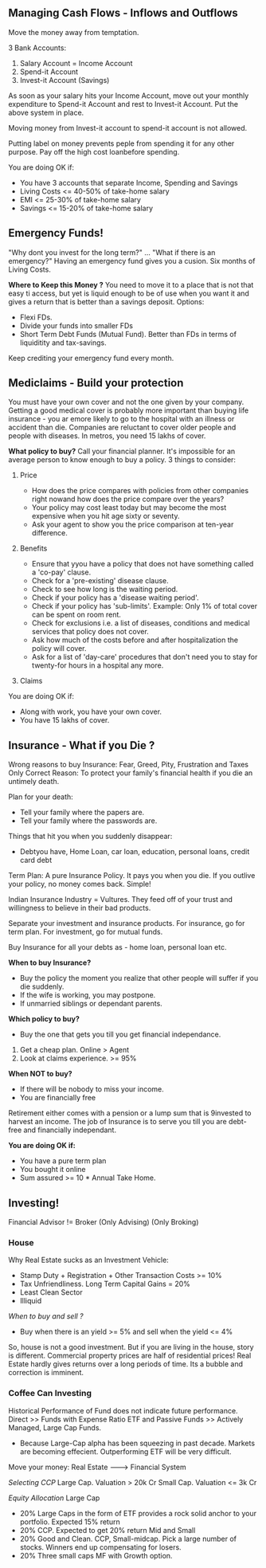 
## Managing Cash Flows - Inflows and Outflows 
Move the money away from temptation.

3 Bank Accounts: 
1. Salary Account = Income Account 
2. Spend-it Account 
3. Invest-it Account (Savings)

As soon as your salary hits your Income Account, move out your monthly expenditure to Spend-it Account and rest to Invest-it Account.
Put the above system in place. 

Moving money from Invest-it account to spend-it account is not allowed.

Putting label on money prevents peple from spending it for any other purpose. 
Pay off the high cost loanbefore spending. 

You are doing OK if: 
* You have 3 accounts that separate Income, Spending and Savings
* Living Costs <= 40-50% of take-home salary
* EMI <= 25-30% of take-home salary
* Savings <= 15-20% of take-home salary

## Emergency Funds!

"Why dont you invest for the long term?"  ... "What if there is an emergency?"
Having an emergency fund gives you a cusion.
Six months of Living Costs. 

**Where to Keep this Money ?**
You need to move it to a place that is not that easy ti access, but yet is liquid enough to be of use when you want it and gives a return that is better than a savings deposit. 
Options: 
* Flexi FDs.
* Divide your funds into smaller FDs
* Short Term Debt Funds (Mutual Fund). Better than FDs in terms of liquiditity and tax-savings. 

Keep crediting your emergency fund every month. 


## Mediclaims - Build your protection 
You must have your own cover and not the one given by your company. 
Getting a good medical cover is probably more important than buying life insurance - you ar emore likely to go to the hospital with an illness or accident than die. 
Companies are reluctant to cover older people and people with diseases. 
In metros, you need 15 lakhs of cover. 

**What policy to buy?** 
Call your financial planner. It's impossible for an average person to know enough to buy a policy.
3 things to consider: 
1. Price
    * How does the price compares with policies from other companies right nowand how does the price compare over the years? 
    * Your policy may cost least today but may become the most expensive when you hit age sixty or seventy. 
    * Ask your agent to show you the price comparison at ten-year difference.
2. Benefits
    * Ensure that yyou have a policy that does not have something called a 'co-pay' clause. 
    * Check for a 'pre-existing' disease clause.
    * Check to see  how long is the waiting period.
    * Check if your policy has a 'disease waiting period'.
    * Check if your policy has 'sub-limits'. Example: Only 1% of total cover can be spent on room rent. 
    * Check for exclusions i.e. a list of diseases, conditions and medical services that policy does not cover. 
    * Ask how much of the costs before and after hospitalization the policy will cover. 
    * Ask for a list of 'day-care' procedures that don't need you to stay for twenty-for hours in a hospital any more.
    
    
3. Claims 


You are doing OK if: 
* Along with work, you have your own cover.
* You have 15 lakhs of cover.


## Insurance - What if you Die ? 

Wrong reasons to buy Insurance: Fear, Greed, Pity, Frustration and Taxes 
Only Correct Reason: To protect your family's financial health if you die an untimely death. 

Plan for your death: 
- Tell your family where the papers are. 
- Tell your family where the passwords are. 

Things that hit you when you suddenly disappear:
- Debtyou have, Home Loan, car loan, education, personal loans, credit card debt

Term Plan: A pure Insurance Policy. It pays you when you die. If you outlive your policy, no money comes back. Simple!

Indian Insurance Industry = Vultures. They feed off of your trust and willingness to believe in their bad products. 

Separate your investment and insurance products. For insurance, go for term plan. For investment, go for mutual funds. 

Buy Insurance for all your debts as - home loan, personal loan etc.


**When to buy Insurance?**


- Buy the policy the moment you realize that other people will suffer if you die suddenly.
- If the wife is working, you may postpone. 
- If unmarried siblings or dependant parents. 

**Which policy to buy?**

- Buy the one that gets you till you get financial independance. 
1. Get a cheap plan. Online > Agent
2. Look at claims experience. >= 95%

**When NOT to buy?**

- If there will be nobody to miss your income. 
- You are financially free

Retirement either comes with a pension or a lump sum that is 9invested to harvest an income. 
The job of Insurance is to serve you till you are debt-free and financially independant. 

**You are doing OK if:**
- You have a pure term plan
- You bought it online 
- Sum assured >= 10 * Annual Take Home. 

## Investing!

Financial Advisor != Broker 
(Only Advising)      (Only Broking)     

### House 
Why Real Estate sucks as an Investment Vehicle:
 * Stamp Duty + Registration + Other Transaction Costs >= 10% 
 * Tax Unfriendliness. Long Term Capital Gains = 20% 
 * Least Clean Sector 
 * Illiquid 

*When to buy and sell ?*
  * Buy when there is an yield >= 5% and sell when the yield <= 4%
  
So, house is not a good investment. But if you are living in the house, story is different. 
Commercial property prices are half of residential prices! 
Real Estate hardly gives returns over a long periods of time. Its a bubble and correction is imminent. 


### Coffee Can Investing 
 Historical Performance of Fund does not indicate future performance.
 Direct >> Funds with Expense Ratio 
 ETF and Passive Funds >> Actively Managed, Large Cap Funds. 
   - Because Large-Cap alpha has been squeezing in past decade. Markets are becoming effecient. Outperforming ETF will be very difficult. 
 
Move your money: Real Estate ---> Financial System

*Selecting CCP*
Large Cap. Valuation > 20k Cr
Small Cap. Valuation <= 3k Cr

*Equity Allocation*
Large Cap
- 20% Large Caps in the form of ETF provides a rock solid anchor to your portfolio. Expected 15% return
- 20% CCP. Expected to get 20% return 
Mid and Small
- 20% Good and Clean. CCP, Small-midcap. Pick a large number of stocks. Winners end up compensating for losers. 
- 20% Three small caps MF with Growth option.



